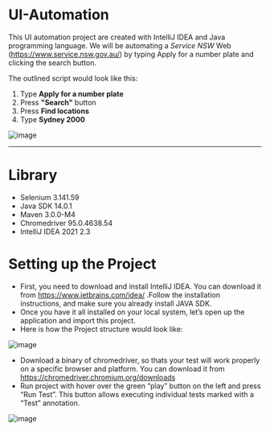 # UI-Automation

This UI automation project are created with IntelliJ IDEA and Java programming language.
We will be automating a _Service NSW_ Web (https://www.service.nsw.gov.au/) by typing Apply for a number plate and clicking the search button.

The outlined script would look like this:
1. Type **Apply for a number plate**
2. Press **"Search"** button
3. Press **Find locations**
4. Type **Sydney 2000**

![image](https://user-images.githubusercontent.com/92636608/139924331-5f6b8c17-2e8d-477b-946d-691c634d36ed.png)

---
# Library

- Selenium 3.141.59
- Java SDK 14.0.1
- Maven 3.0.0-M4
- Chromedriver 95.0.4638.54
- IntelliJ IDEA 2021 2.3

# Setting up the Project

- First, you need to download and install IntelliJ IDEA. You can download it from https://www.jetbrains.com/idea/ .Follow the installation instructions, and make sure you already install JAVA SDK.
- Once you have it all installed on your local system, let’s open up the application and import this project.
- Here is how the Project structure would look like:

![image](https://user-images.githubusercontent.com/92636608/139927130-4e667395-cf75-47d2-9505-8a6cf3e84a96.png)

- Download a binary of chromedriver, so thats your test will work properly on a specific browser and platform. You can download it from https://chromedriver.chromium.org/downloads
- Run project with hover over the green “play” button on the left and press “Run Test”. This button allows executing individual tests marked with a “Test” annotation.

![image](https://user-images.githubusercontent.com/92636608/139928060-b766a64b-b423-4e1e-bb8b-8afe0a4e84aa.png)
